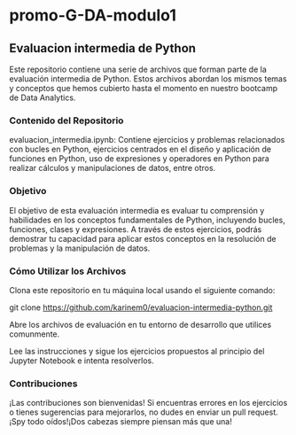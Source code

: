 # promo-G-DA-modulo1
## Evaluacion intermedia de Python

Este repositorio contiene una serie de archivos que forman parte de la evaluación intermedia de Python. Estos archivos abordan los mismos temas y conceptos que hemos cubierto hasta el momento en nuestro bootcamp de Data Analytics.

### Contenido del Repositorio
evaluacion_intermedia.ipynb: Contiene ejercicios y problemas relacionados con bucles en Python, ejercicios centrados en el diseño y aplicación de funciones en Python, uso de expresiones y operadores en Python para realizar cálculos y manipulaciones de datos, entre otros. 

### Objetivo
El objetivo de esta evaluación intermedia es evaluar tu comprensión y habilidades en los conceptos fundamentales de Python, incluyendo bucles, funciones, clases y expresiones. A través de estos ejercicios, podrás demostrar tu capacidad para aplicar estos conceptos en la resolución de problemas y la manipulación de datos.

### Cómo Utilizar los Archivos
Clona este repositorio en tu máquina local usando el siguiente comando:

git clone https://github.com/karinem0/evaluacion-intermedia-python.git

Abre los archivos de evaluación en tu entorno de desarrollo que utilices comunmente.

Lee las instrucciones y sigue los ejercicios propuestos al principio del Jupyter Notebook e intenta resolverlos. 


### Contribuciones
¡Las contribuciones son bienvenidas! Si encuentras errores en los ejercicios o tienes sugerencias para mejorarlos, no dudes en enviar un pull request. ¡Spy todo oídos!¡Dos cabezas siempre piensan más que una! 

